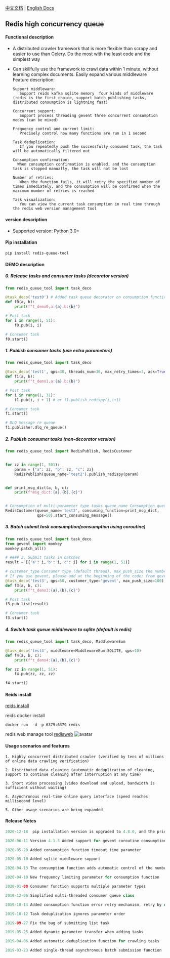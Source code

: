 [中文文档](README.md)  | [English Docs](README_EN.md)  
## Redis high concurrency queue
 
#### Functional description
* A distributed crawler framework that is more flexible than scrapy and easier to use than Celery. Do the most with the least code and the simplest way
* Can skillfully use the framework to crawl data within 1 minute, without learning complex documents. Easily expand various middleware  
Feature description:
 
      Support middleware:
         Support reids kafka sqlite memory  four kinds of middleware (redis is the first choice, support batch publishing tasks, distributed consumption is lightning fast)
        
      Concurrent support:
         Support process threading gevent three concurrent consumption modes (can be mixed)
     
      Frequency control and current limit:
         Precisely control how many functions are run in 1 second
     
      Task deduplication:
         If you repeatedly push the successfully consumed task, the task will be automatically filtered out
      
      Consumption confirmation:
        When consumption confirmation is enabled, and the consumption task is stopped manually, the task will not be lost
      
      Number of retries:
         When the function fails, it will retry the specified number of times immediately, and the consumption will be confirmed when the maximum number of retries is reached
     
      Task visualization:
         You can view the current task consumption in real time through the redis web version management tool

#### version description
* Supported version: Python 3.0+

#### Pip installation
```shell
pip install redis-queue-tool
```

#### DEMO description

##### 0. Release tasks and consumer tasks (decorator version)
```python
from redis_queue_tool import task_deco

@task_deco('test0') # Added task queue decorator on consumption function
def f0(a, b):
    print(f"t_demo0,a:{a},b:{b}")

# Post task
for i in range(1, 51):
    f0.pub(i, i)

# Consumer task
f0.start()
```
##### 1. Publish consumer tasks (use extra parameters)
```python
from redis_queue_tool import task_deco

@task_deco('test1', qps=30, threads_num=30, max_retry_times=3, ack=True)
def f1(a, b):
    print(f"t_demo1,a:{a},b:{b}")

# Post task
for i in range(1, 31):
    f1.pub(i, i + 1) # or f1.publish_redispy(i,i+1)

# Consumer task
f1.start()

# DLQ message re queue
f1.publisher.dlq_re_queue()
```

##### 2. Publish consumer tasks (non-decorator version)
```python
from redis_queue_tool import RedisPublish, RedisCustomer


for zz in range(1, 501):
    param = {"a": zz, "b": zz, "c": zz}
    RedisPublish(queue_name='test2').publish_redispy(param)


def print_msg_dict(a, b, c):
    print(f"msg_dict:{a},{b},{c}")


# Consumption of multi-parameter type tasks queue_name Consumption queue name qps The number of consumption tasks per second (there is no limit by default)
RedisCustomer(queue_name='test2', consuming_function=print_msg_dict,
              qps=50).start_consuming_message()
```

##### 3. Batch submit task consumption(consumption using coroutine)

```python 
from redis_queue_tool import task_deco
from gevent import monkey
monkey.patch_all()

# #### 3. Submit tasks in batches
result = [{'a': i,'b': i,'c': i} for i in range(1, 51)]

# customer_type Consumer type (default thread), max_push_size the number of records submitted in batches each time (default value 50)
# If you use gevent, please add at the beginning of the code: from gevent import monkey monkey.patch_all()
@task_deco('test3', qps=50, customer_type='gevent', max_push_size=100) # Added task queue decorator on the consumption function
def f3(a, b, c):
    print(f"t_demo3:{a},{b},{c}")

# Post task
f3.pub_list(result)

# Consumer task
f3.start()
```

##### 4. Switch task queue middleware to sqlite (default is redis)

```python
from redis_queue_tool import task_deco, MiddlewareEum

@task_deco('test4', middleware=MiddlewareEum.SQLITE, qps=10)
def f4(a, b, c):
    print(f"t_demo4:{a},{b},{c}")

for zz in range(1, 51):
    f4.pub(zz, zz, zz)

f4.start()
```

#### Reids install
[reids install](https://www.runoob.com/redis/redis-install.html)

reids docker install
```shell
docker run  -d -p 6379:6379 redis
```

redis web manage tool [redisweb](https://github.com/abo123456789/redisweb)
![avatar](https://s1.ax1x.com/2020/07/07/UAIHFe.jpg)


#### Usage scenarios and features

```shell
1. Highly concurrent distributed crawler (verified by tens of millions of online data crawling verification)

2. Distributed data cleaning (automatic deduplication of cleaning, support to continue cleaning after interruption at any time)

3. Short video processing (video download and upload, bandwidth is sufficient without waiting)

4. Asynchronous real-time online query interface (speed reaches millisecond level)

5. Other usage scenarios are being expanded

```


#### Release Notes


```java
2020-12-18  pip installation version is upgraded to 4.8.0, and the priority queue parameter is added

2020-06-11 Version 4.1.5 Added support for gevent coroutine consumption parameter customer_type='gevent'

2020-05-20 Added consumption function timeout time parameter

2020-05-10 Added sqlite middleware support

2020-04-13 The consumption function adds automatic control of the number of threads

2020-04-10 New frequency limiting parameter for consumption function

2020-01-08 Consumer function supports multiple parameter types

2019-12-06 Simplified multi-threaded consumer queue class

2019-10-14 Added consumption function error retry mechanism, retry by default 3 times

2019-10-12 Task deduplication ignores parameter order

2019-09-27 Fix the bug of submitting list task

2019-05-25 Added dynamic parameter transfer when adding tasks

2019-04-06 Added automatic deduplication function for crawling tasks

2019-03-23 ​​Added single-thread asynchronous batch submission function
```